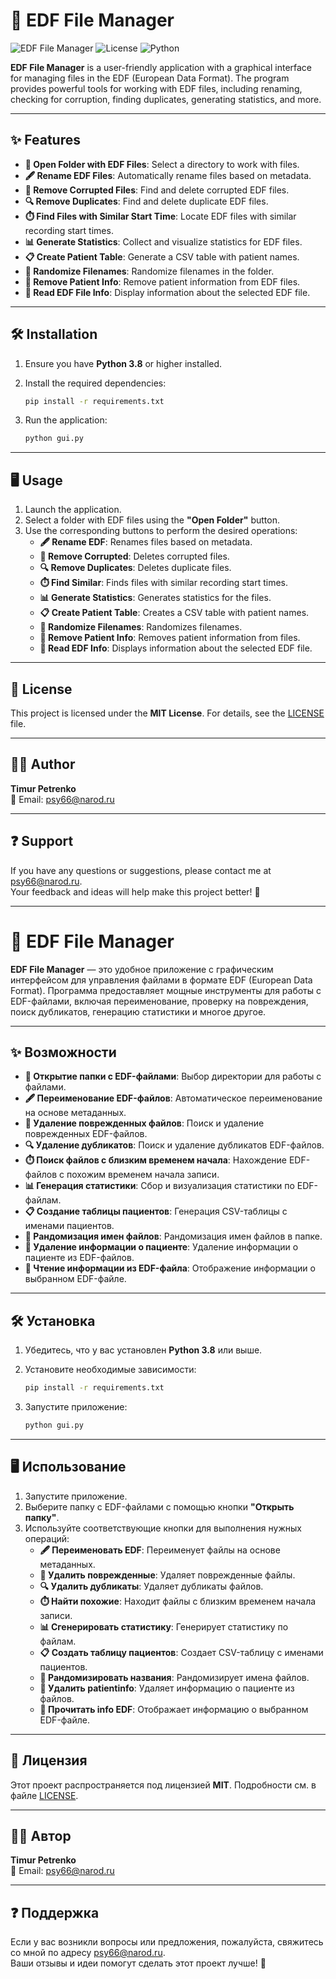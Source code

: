 # 🧠 EDF File Manager

![EDF File Manager](https://img.shields.io/badge/Version-1.0.0-blue)
![License](https://img.shields.io/badge/License-MIT-green)
![Python](https://img.shields.io/badge/Python-3.8%2B-yellow)

**EDF File Manager** is a user-friendly application with a graphical interface for managing files in the EDF (European Data Format). The program provides powerful tools for working with EDF files, including renaming, checking for corruption, finding duplicates, generating statistics, and more.

---

## ✨ Features

- **📂 Open Folder with EDF Files**: Select a directory to work with files.
- **🖋️ Rename EDF Files**: Automatically rename files based on metadata.
- **🚫 Remove Corrupted Files**: Find and delete corrupted EDF files.
- **🔍 Remove Duplicates**: Find and delete duplicate EDF files.
- **⏱️ Find Files with Similar Start Time**: Locate EDF files with similar recording start times.
- **📊 Generate Statistics**: Collect and visualize statistics for EDF files.
- **📋 Create Patient Table**: Generate a CSV table with patient names.
- **🎲 Randomize Filenames**: Randomize filenames in the folder.
- **👤 Remove Patient Info**: Remove patient information from EDF files.
- **📄 Read EDF File Info**: Display information about the selected EDF file.

---

## 🛠️ Installation

1. Ensure you have **Python 3.8** or higher installed.
2. Install the required dependencies:

   ```bash
   pip install -r requirements.txt
   ```

3. Run the application:

   ```bash
   python gui.py
   ```

---

## 🖥️ Usage

1. Launch the application.
2. Select a folder with EDF files using the **"Open Folder"** button.
3. Use the corresponding buttons to perform the desired operations:
   - **🖋️ Rename EDF**: Renames files based on metadata.
   - **🚫 Remove Corrupted**: Deletes corrupted files.
   - **🔍 Remove Duplicates**: Deletes duplicate files.
   - **⏱️ Find Similar**: Finds files with similar recording start times.
   - **📊 Generate Statistics**: Generates statistics for the files.
   - **📋 Create Patient Table**: Creates a CSV table with patient names.
   - **🎲 Randomize Filenames**: Randomizes filenames.
   - **👤 Remove Patient Info**: Removes patient information from files.
   - **📄 Read EDF Info**: Displays information about the selected EDF file.

---

## 📜 License

This project is licensed under the **MIT License**. For details, see the [LICENSE](LICENSE) file.

---

## 👨‍💻 Author

**Timur Petrenko**  
📧 Email: [psy66@narod.ru](mailto:psy66@narod.ru)

---

## ❓ Support

If you have any questions or suggestions, please contact me at [psy66@narod.ru](mailto:psy66@narod.ru).  
Your feedback and ideas will help make this project better! 🚀

---

# 🧠 EDF File Manager

**EDF File Manager** — это удобное приложение с графическим интерфейсом для управления файлами в формате EDF (European Data Format). Программа предоставляет мощные инструменты для работы с EDF-файлами, включая переименование, проверку на повреждения, поиск дубликатов, генерацию статистики и многое другое.

---

## ✨ Возможности

- **📂 Открытие папки с EDF-файлами**: Выбор директории для работы с файлами.
- **🖋️ Переименование EDF-файлов**: Автоматическое переименование на основе метаданных.
- **🚫 Удаление поврежденных файлов**: Поиск и удаление поврежденных EDF-файлов.
- **🔍 Удаление дубликатов**: Поиск и удаление дубликатов EDF-файлов.
- **⏱️ Поиск файлов с близким временем начала**: Нахождение EDF-файлов с похожим временем начала записи.
- **📊 Генерация статистики**: Сбор и визуализация статистики по EDF-файлам.
- **📋 Создание таблицы пациентов**: Генерация CSV-таблицы с именами пациентов.
- **🎲 Рандомизация имен файлов**: Рандомизация имен файлов в папке.
- **👤 Удаление информации о пациенте**: Удаление информации о пациенте из EDF-файлов.
- **📄 Чтение информации из EDF-файла**: Отображение информации о выбранном EDF-файле.

---

## 🛠️ Установка

1. Убедитесь, что у вас установлен **Python 3.8** или выше.
2. Установите необходимые зависимости:

   ```bash
   pip install -r requirements.txt
   ```

3. Запустите приложение:

   ```bash
   python gui.py
   ```

---

## 🖥️ Использование

1. Запустите приложение.
2. Выберите папку с EDF-файлами с помощью кнопки **"Открыть папку"**.
3. Используйте соответствующие кнопки для выполнения нужных операций:
   - **🖋️ Переименовать EDF**: Переименует файлы на основе метаданных.
   - **🚫 Удалить поврежденные**: Удаляет поврежденные файлы.
   - **🔍 Удалить дубликаты**: Удаляет дубликаты файлов.
   - **⏱️ Найти похожие**: Находит файлы с близким временем начала записи.
   - **📊 Сгенерировать статистику**: Генерирует статистику по файлам.
   - **📋 Создать таблицу пациентов**: Создает CSV-таблицу с именами пациентов.
   - **🎲 Рандомизировать названия**: Рандомизирует имена файлов.
   - **👤 Удалить patientinfo**: Удаляет информацию о пациенте из файлов.
   - **📄 Прочитать info EDF**: Отображает информацию о выбранном EDF-файле.

---

## 📜 Лицензия

Этот проект распространяется под лицензией **MIT**. Подробности см. в файле [LICENSE](LICENSE).

---

## 👨‍💻 Автор

**Timur Petrenko**  
📧 Email: [psy66@narod.ru](mailto:psy66@narod.ru)

---

## ❓ Поддержка

Если у вас возникли вопросы или предложения, пожалуйста, свяжитесь со мной по адресу [psy66@narod.ru](mailto:psy66@narod.ru).  
Ваши отзывы и идеи помогут сделать этот проект лучше! 🚀
```
